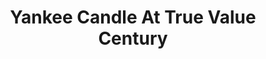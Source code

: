 ---
title: "Yankee Candle At True Value Century"
url: /makati/yankee-candle-at-true-value-century/
shop: Warenhaus
---